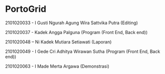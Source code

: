 # PortoGrid

2101020033 - I Gusti Ngurah Agung Wira Sattvika Putra (Editing)

2101020037 - Kadek Angga Palguna (Program (Front End, Back end))

2101020048 – Ni Kadek Mutiara Setiawati (Laporan)

2101020049 - I Gede Cri Adhitya Wirawan Sutha (Program (Front End, Back end))

2101020063 - I Made Merta Argawa (Demonstrasi)
